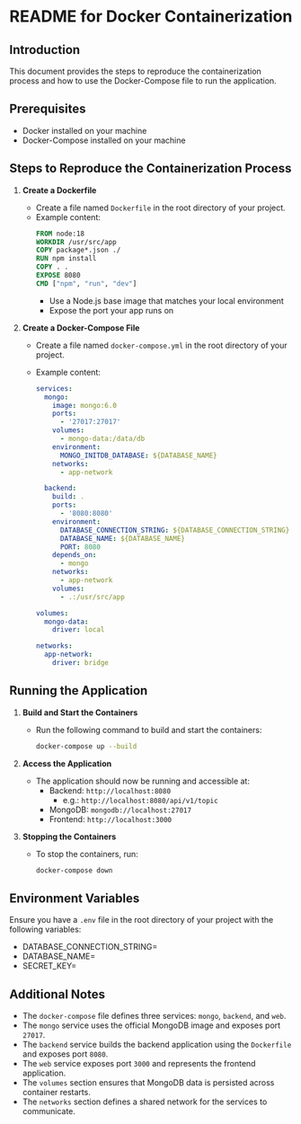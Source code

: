 # README for Docker Containerization

## Introduction

This document provides the steps to reproduce the containerization process and how to use the Docker-Compose file to run the application.

## Prerequisites

- Docker installed on your machine
- Docker-Compose installed on your machine

## Steps to Reproduce the Containerization Process

1. **Create a Dockerfile**

   - Create a file named `Dockerfile` in the root directory of your project.
   - Example content:
     ```Dockerfile
     FROM node:18
     WORKDIR /usr/src/app
     COPY package*.json ./
     RUN npm install
     COPY . .
     EXPOSE 8080
     CMD ["npm", "run", "dev"]
     ```
     - Use a Node.js base image that matches your local environment
     - Expose the port your app runs on

2. **Create a Docker-Compose File**

   - Create a file named `docker-compose.yml` in the root directory of your project.
   - Example content:

     ```yml
     services:
       mongo:
         image: mongo:6.0
         ports:
           - '27017:27017'
         volumes:
           - mongo-data:/data/db
         environment:
           MONGO_INITDB_DATABASE: ${DATABASE_NAME}
         networks:
           - app-network

       backend:
         build: .
         ports:
           - '8080:8080'
         environment:
           DATABASE_CONNECTION_STRING: ${DATABASE_CONNECTION_STRING}
           DATABASE_NAME: ${DATABASE_NAME}
           PORT: 8080
         depends_on:
           - mongo
         networks:
           - app-network
         volumes:
           - .:/usr/src/app

     volumes:
       mongo-data:
         driver: local

     networks:
       app-network:
         driver: bridge
     ```

## Running the Application

1. **Build and Start the Containers**

   - Run the following command to build and start the containers:
     ```sh
     docker-compose up --build
     ```

2. **Access the Application**

   - The application should now be running and accessible at:
     - Backend: `http://localhost:8080`
       - e.g.: `http://localhost:8080/api/v1/topic`
     - MongoDB: `mongodb://localhost:27017`
     - Frontend: `http://localhost:3000`

3. **Stopping the Containers**
   - To stop the containers, run:
     ```sh
     docker-compose down
     ```

## Environment Variables

Ensure you have a `.env` file in the root directory of your project with the following variables:

- DATABASE_CONNECTION_STRING=<your-mongodb-connection-string>
- DATABASE_NAME=<your-database-name>
- SECRET_KEY=<your-secret-key>

## Additional Notes

- The `docker-compose` file defines three services: `mongo`, `backend`, and `web`.
- The `mongo` service uses the official MongoDB image and exposes port `27017`.
- The `backend` service builds the backend application using the `Dockerfile` and exposes port `8080`.
- The `web` service exposes port `3000` and represents the frontend application.
- The `volumes` section ensures that MongoDB data is persisted across container restarts.
- The `networks` section defines a shared network for the services to communicate.
